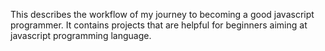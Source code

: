 This describes the workflow of my journey to becoming a good javascript programmer.
It contains projects that are helpful for beginners aiming at javascript programming language.
